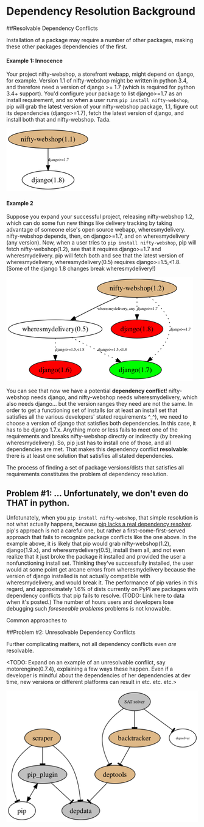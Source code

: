 # Dependency Resolution Background

##Resolvable Dependency Conflicts

Installation of a package may require a number of other packages, making these other packages dependencies of the first.

#### Example 1: Innocence

Your project nifty-webshop, a storefront webapp, might depend on django, for example. Version 1.1 of nifty-webshop might be written in python 3.4, and therefore need a version of django >= 1.7 (which is required for python 3.4+ support). You'd configure your package to list django>=1.7 as an install requirement, and so when a user runs `pip install nifty-webshop`, pip will grab the latest version of your nifty-webshop package, 1.1, figure out its dependencies (django>=1.7), fetch the latest version of django, and install both that and nifty-webshop. Tada.

![Dependency Example 1](dep_conflict_examples.png "Dependency Example 1")



#### Example 2

Suppose you expand your successful project, releasing nifty-webshop 1.2, which can do some fun new things like delivery tracking by taking advantage of someone else's open source webapp, wheresmydelivery. nifty-webshop depends, then, on django>=1.7, and on wheresmydelivery (any version). Now, when a user tries to `pip install nifty-webshop`, pip will fetch nifty-webshop(1.2), see that it requires django>=1.7 and wheresmydelivery. pip will fetch both and see that the latest version of wheresmydelivery, wheresmydelivery(0.5) requires django>=1.5,<1.8. (Some of the django 1.8 changes break wheresmydelivery!)

![Dependency Example 2](dep_conflict_examples2.png "Dependency Example 2")

You can see that now we have a potential **dependency conflict**! nifty-webshop needs django, and nifty-webshop needs wheresmydelivery, which also needs django... but the version ranges they need are not the same. In order to get a functioning set of installs (or at least an install set that satisfies all the various developers' stated requirements ^_^), we need to choose a version of django that satisfies both dependencies. In this case, it has to be django 1.7.x. Anything more or less fails to meet one of the requirements and breaks nifty-webshop directly or indirectly (by breaking wheresmydelivery). So, pip just has to install one of those, and all dependencies are met. That makes this dependency conflict **resolvable**: there is at least one solution that satisfies all stated dependencies.

The process of finding a set of package versions/dists that satisfies all requirements constitutes the problem of dependency resolution.


## Problem #1: ... Unfortunately, we don't even do THAT in python.

Unfotunately, when you `pip install nifty-webshop`, that simple resolution is not what actually happens, because [pip lacks a real dependency resolver](https://github.com/pypa/pip/issues/988). pip's approach is not a careful one, but rather a first-come-first-served approach that fails to recognize package conflicts like the one above. In the example above, it is likely that pip would grab nifty-webshop(1.2), django(1.9.x), and wheresmydelivery(0.5), install them all, and not even realize that it just broke the package it installed and provided the user a nonfunctioning install set. Thinking they've successfully installed, the user would at some point get arcane errors from wheresmydelivery because the version of django installed is not actually compatible with wheresmydelivery, and would break it. The performance of pip varies in this regard, and approximately 1.6% of dists currently on PyPI are packages with dependency conflicts that pip fails to resolve. (TODO: Link here to data when it's posted.) The number of hours users and developers lose debugging such *foreseeable problems* problems is not knowable.

Common approaches to 


##Problem #2: Unresolvable Dependency Conflicts

Further complicating matters, not all dependency conflicts even *are* resolvable.

<TODO: Expand on an example of an unresolvable conflict, say motorengine(0.7.4), explaining a few ways these happen. Even if a developer is mindful about the dependencies of her dependencies at dev time, new versions or different platforms can result in etc. etc. etc.>


![depresolve project components](docs/depresolve.png "depresolve project components")


